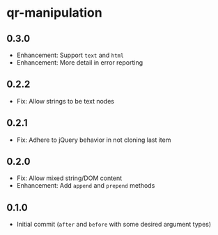 # qr-manipulation

## 0.3.0

- Enhancement: Support `text` and `html`
- Enhancement: More detail in error reporting

## 0.2.2

- Fix: Allow strings to be text nodes

## 0.2.1

- Fix: Adhere to jQuery behavior in not cloning last item

## 0.2.0

- Fix: Allow mixed string/DOM content
- Enhancement: Add `append` and `prepend` methods

## 0.1.0

- Initial commit (`after` and `before` with some desired argument types)

